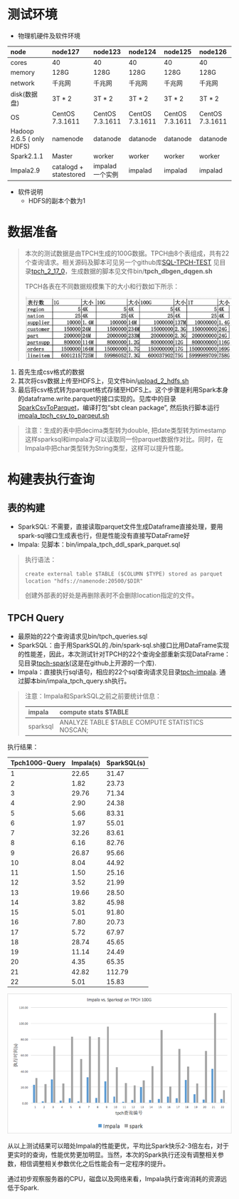 # 测试环境

* 物理机硬件及软件环境

| node | node127 | node123 | node124 | node125 | node126 |
| :--- | :--- | :--- | :--- | :--- | :--- |
| cores | 40 | 40 | 40 | 40 | 40 |
| memory | 128G | 128G | 128G | 128G | 128G |
| network | 千兆网 | 千兆网 | 千兆网 | 千兆网 | 千兆网 |
| disk\(数据盘\) | 3T \* 2 | 3T \* 2 | 3T \* 2 | 3T \* 2 | 3T \* 2 |
| OS | CentOS 7.3.1611 | CentOS 7.3.1611 | CentOS 7.3.1611 | CentOS 7.3.1611 | CentOS 7.3.1611 |
| Hadoop 2.6.5      \( only  HDFS\) | namenode | datanode | datanode | datanode | datanode |
| Spark2.1.1 | Master | worker | worker | worker | worker |
| Impala2.9 | catalogd +          statestored | impalad 一个实例 | impalad | impalad | impalad |

* 软件说明
  * HDFS的副本个数为1

# 数据准备

> 本次的测试数据是由TPCH生成的100G数据。TPCH由8个表组成，共有22个查询请求。相关源码及脚本可见另一个github库[SQL-TPCH-TEST](https://github.com/hexiaoting/SQL-TPC-Test) 见目录[tpch\_2\_17\_0](https://github.com/hexiaoting/SQL-TPC-Test/tree/master/tpch_2_17_0)，生成数据的脚本见文件bin/**tpch\_dbgen\_dqgen.sh**
>
> TPCH各表在不同数据规模集下的大小和行数如下所示：
>
> ![](/assets/TPCH.png)

1. 首先生成csv格式的数据
2. 其次将csv数据上传至HDFS上，见文件bin/[upload\_2\_hdfs.sh](https://github.com/hexiaoting/SQL-TPC-Test/blob/master/bin/upload_2_hdfs.sh)
3. 最后将csv格式转为parquet格式存储至HDFS上。这个步骤是利用Spark本身的dataframe.write.parquet的接口实现的。见库中的目录[SparkCsvToParquet](https://github.com/hexiaoting/SQL-TPC-Test/tree/master/SparkCsvToParquet)，编译打包“sbt clean package”, 然后执行脚本运行[impala\_tpch\_csv\_to\_parqeut.sh](https://github.com/hexiaoting/SQL-TPC-Test/blob/master/bin/impala_tpch_csv_to_parqeut.sh)

> 注意：生成的表中把decima类型转为double, 把date类型转为timestamp这样sparksql和impala才可以读取同一份parquet数据作对比。同时，在Impala中把char类型转为String类型，这样可以提升性能。

# 构建表执行查询

## 表的构建

* SparkSQL: 不需要，直接读取parquet文件生成Dataframe直接处理，要用spark-sql接口生成表也行，但是性能没有直接写DataFrame好
* Impala: 见脚本：bin/impala\_tpch\_ddl\_spark\_parquet.sql

> 执行语法：
>
> ```
> create external table $TABLE ($COLUMN $TYPE) stored as parquet location "hdfs://namenode:20500/$DIR"
> ```
>
> 创建外部表的好处是再删除表时不会删除location指定的文件。

## TPCH Query

* 最原始的22个查询请求见bin/tpch\_queries.sql
* SparkSQL：由于用SparkSQL的./bin/spark-sql.sh接口比用DataFrame实现的性能差，因此，本次测试针对TPCH的22个查询全部重新实现DataFrame：见目录[tpch-spark](https://github.com/hexiaoting/SQL-TPC-Test/tree/master/tpch-spark)\(这是在github上开源的一个库\). 
* Impala：直接执行sql语句，相应的22个sql查询请求见目录[tpch-impala](https://github.com/hexiaoting/SQL-TPC-Test/tree/master/tpch-impala). 通过脚本bin/impala\_tpch\_query.sh执行。

> 注意：Impala和SparkSQL之前之前要统计信息：
>
> | impala | compute stats $TABLE |
> | :--- | :--- |
> | sparksql | ANALYZE TABLE $TABLE COMPUTE STATISTICS NOSCAN; |

执行结果：

| Tpch100G-Query | Impala\(s\) | SparkSQL\(s\) |
| :--- | :--- | :--- |
| 1 | 22.65 | 31.47 |
| 2 | 1.82 | 23.73 |
| 3 | 29.76 | 71.34 |
| 4 | 2.90 | 24.38 |
| 5 | 5.66 | 83.31 |
| 6 | 1.97 | 55.01 |
| 7 | 32.26 | 83.61 |
| 8 | 6.16 | 82.76 |
| 9 | 26.87 | 95.66 |
| 10 | 8.04 | 44.92 |
| 11 | 1.50 | 25.16 |
| 12 | 3.52 | 21.99 |
| 13 | 19.66 | 28.50 |
| 14 | 3.82 | 45.98 |
| 15 | 5.01 | 91.80 |
| 16 | 7.80 | 20.73 |
| 17 | 5.72 | 67.97 |
| 18 | 28.74 | 45.65 |
| 19 | 11.14 | 24.49 |
| 20 | 4.35 | 65.35 |
| 21 | 42.82 | 112.79 |
| 22 | 5.01 | 15.83 |

![](/assets/impalaSparkSQL测试对比图.png)

从以上测试结果可以暗处Impala的性能更优，平均比Spark快乐2-3倍左右，对于更实时的查询，性能优势更加明显。当然，本次的Spark执行还没有调整相关参数，相信调整相关参数优化之后性能会有一定程序的提升。

通过初步观察服务器的CPU，磁盘以及网络来看，Impala执行查询消耗的资源远低于Spark.

